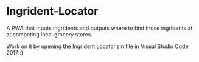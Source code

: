 # Ingrident-Locator
A PWA that inputs ingridents and outputs where to find those ingridents at at competing local grocery stores.


Work on it by opening the Ingrident Locator.sln file in Visual Studio Code 2017 :)
